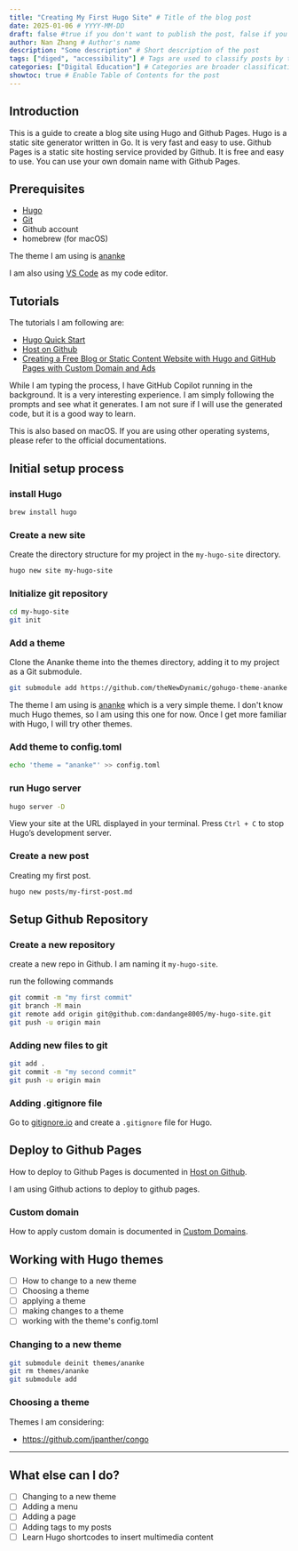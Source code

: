 ```yaml
---
title: "Creating My First Hugo Site" # Title of the blog post
date: 2025-01-06 # YYYY-MM-DD
draft: false #true if you don't want to publish the post, false if you do
author: Nan Zhang # Author's name
description: "Some description" # Short description of the post
tags: ["diged", "accessibility"] # Tags are used to classify posts by topic
categories: ["Digital Education"] # Categories are broader classifications
showtoc: true # Enable Table of Contents for the post
---
```


## Introduction

This is a guide to create a blog site using Hugo and Github Pages. Hugo is a static site generator written in Go. It is very fast and easy to use. Github Pages is a static site hosting service provided by Github. It is free and easy to use. You can use your own domain name with Github Pages.

## Prerequisites

- [Hugo](https://gohugo.io/getting-started/installing/)
- [Git](https://git-scm.com/downloads)
- Github account
- homebrew (for macOS)

The theme I am using is [ananke](https://github.com/theNewDynamic/gohugo-theme-ananke)

I am also using [VS Code](https://code.visualstudio.com/) as my code editor.

## Tutorials
The tutorials I am following are:

- [Hugo Quick Start](https://gohugo.io/getting-started/quick-start/)
- [Host on Github](https://gohugo.io/hosting-and-deployment/hosting-on-github/)
- [Creating a Free Blog or Static Content Website with Hugo and GitHub Pages with Custom Domain and Ads](https://www.youtube.com/watch?v=LSJ5S8VG5aU&ab_channel=MissCoding)

While I am typing the process, I have GitHub Copilot running in the background. It is a very interesting experience. I am simply following the prompts and see what it generates. I am not sure if I will use the generated code, but it is a good way to learn.

This is also based on macOS. If you are using other operating systems, please refer to the official documentations.

## Initial setup process

### install Hugo

```bash
brew install hugo
```

### Create a new site

Create the directory structure for my project in the `my-hugo-site` directory.

```bash
hugo new site my-hugo-site
```

### Initialize git repository

```bash
cd my-hugo-site
git init
```

### Add a theme

Clone the Ananke theme into the themes directory, adding it to my project as a Git submodule.

```bash
git submodule add https://github.com/theNewDynamic/gohugo-theme-ananke themes/ananke
```

The theme I am using is [ananke](https://github.com/theNewDynamic/gohugo-theme-ananke) which is a very simple theme. I don't know much Hugo themes, so I am using this one for now. Once I get more familiar with Hugo, I will try other themes. 

### Add theme to config.toml

```bash
echo 'theme = "ananke"' >> config.toml
```

### run Hugo server

```bash
hugo server -D
```
View your site at the URL displayed in your terminal. Press `Ctrl + C` to stop Hugo’s development server.

### Create a new post

Creating my first post.

```bash
hugo new posts/my-first-post.md
```

## Setup Github Repository

### Create a new repository

create a new repo in Github. I am naming it `my-hugo-site`.

run the following commands

```bash
git commit -m "my first commit"
git branch -M main
git remote add origin git@github.com:dandange8005/my-hugo-site.git
git push -u origin main
```

### Adding new files to git

```bash
git add .
git commit -m "my second commit"
git push -u origin main
```

### Adding .gitignore file

Go to [gitignore.io](https://www.toptal.com/developers/gitignore) and create a `.gitignore` file for Hugo.

## Deploy to Github Pages

How to deploy to Github Pages is documented in [Host on Github](https://gohugo.io/hosting-and-deployment/hosting-on-github/).

I am using Github actions to deploy to github pages.

### Custom domain

How to apply custom domain is documented in [Custom Domains](https://gohugo.io/hosting-and-deployment/hosting-on-github/#custom-domains).

## Working with Hugo themes

- [ ] How to change to a new theme
- [ ] Choosing a theme
- [ ] applying a theme
- [ ] making changes to a theme
- [ ] working with the theme's config.toml

### Changing to a new theme

```bash
git submodule deinit themes/ananke
git rm themes/ananke
git submodule add
```

### Choosing a theme

Themes I am considering:

- https://github.com/jpanther/congo


---

## What else can I do?

- [ ] Changing to a new theme
- [ ] Adding a menu
- [ ] Adding a page
- [ ] Adding tags to my posts
- [ ] Learn Hugo shortcodes to insert multimedia content
